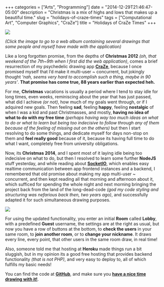 +++
categories = ["Arts", "Programming"]
date = "2014-12-29T21:46:47-05:00"
description = "Christmas is a mix of highs and lows that makes up a beautiful time."
slug = "holidays-of-craze-times"
tags = ["Computational Art", "Computer Graphics", "CraZe"]
title = "Holidays of CraZe Times"
+++

[![](https://i.imgur.com/lMDyHG9.png)](https://imgur.com/a/VxwIm)

*(Click the image to go to a web album containing several drawings that some people and myself have made with the application)*

Like a long forgotten promise, from the depths of **Christmas 2012** *(oh, that weekend of the 7th~9th when I first did the web application)*, comes a brief resurrection of my psychedelic drawing app [**CraZe**](https://craze.herokuapp.com), because I once promised myself that I’d make it multi-user ~ concurrent, but jokingly thought *‘nah, seems very hard to accomplish such a thing, maybe in 90 years’*. **That promise has come true, 88 years earlier than expected heh.**

For me, **Christmas** vacations is usually a period where I tend to stay idle for long times, even weeks, reminiscing about the year that has just passed, what did I achieve *(or not)*, how much of my goals went through, or if I adquired new goals. Then feeling **sad**, feeling **happy**, feeling **nostalgic** of when I was a kid and past Christmasses, and mostly, **having no idea of what to do with my free time** *(perhaps having way too much ideas on what to do or what to learn but being too indecisive to follow through any of them because of the feeling of missing out on the others)* but then I start resolving to do some things, and dedicate myself for days non-stop on them and **feel really good** because of it, because its having full time to do what I want, completely free from university obligations.

Now, its **Christmas 2014**, and I spent most of it laying idle being too indecisive on what to do, but then I resolved to learn some further **NodeJS** stuff yesterday, and while reading about [**SocketIO**](http://socket.io), which enables easy realtime communication between app frontend instances and a backend, I remembered that old promise about making my app multi-user ~ concurrent, and then kept reading all that morning and afternoon about it, which sufficed for spending the whole night and next morning bringing the project back from the land of the long-dead-code *(god my code styling and structuring was nefarious back then, two years ago)*, and successfully adapted it for such simultaneous drawing purposes.

![](http://i.imgur.com/2MmBHRN.png)

For using the updated functionality, you enter an initial **Room** called **Lobby**, with a predefined **Guest** username, the settings are at the right as usual, but now you have a row of buttons at the bottom, to **check the users** in your same room, to **join another room**, or to **change your nickname**. It draws every line, every point, that other users in the same room draw, in real time!

Also, someone told me that hosting at **Heroku** made things run a bit sluggish, but in my opinion its a good free hosting that provides backend functionality *(that is not PHP)*, and very easy to deploy to, all of which fulfills my basic needs!

You can find the code at [**GitHub**](https://github.com/Zubieta/CraZe_Web), and make sure you [**have a nice time drawing with it!**](https://craze.herokuapp.com).